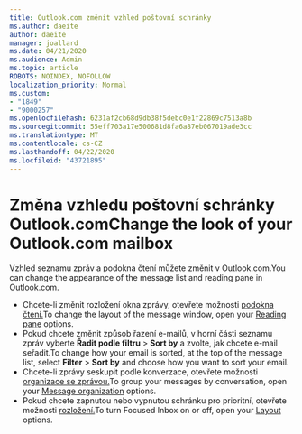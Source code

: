 ```yaml
---
title: Outlook.com změnit vzhled poštovní schránky
ms.author: daeite
author: daeite
manager: joallard
ms.date: 04/21/2020
ms.audience: Admin
ms.topic: article
ROBOTS: NOINDEX, NOFOLLOW
localization_priority: Normal
ms.custom:
- "1849"
- "9000257"
ms.openlocfilehash: 6231af2cb68d9db38f5debc0e1f22869c7513a8b
ms.sourcegitcommit: 55eff703a17e500681d8fa6a87eb067019ade3cc
ms.translationtype: MT
ms.contentlocale: cs-CZ
ms.lasthandoff: 04/22/2020
ms.locfileid: "43721895"
---
```

# <a name="change-the-look-of-your-outlookcom-mailbox"></a><span data-ttu-id="dbd14-102">Změna vzhledu poštovní schránky Outlook.com</span><span class="sxs-lookup"><span data-stu-id="dbd14-102">Change the look of your Outlook.com mailbox</span></span>

<span data-ttu-id="dbd14-103">Vzhled seznamu zpráv a podokna čtení můžete změnit v Outlook.com.</span><span class="sxs-lookup"><span data-stu-id="dbd14-103">You can change the appearance of the message list and reading pane in Outlook.com.</span></span>

- <span data-ttu-id="dbd14-104">Chcete-li změnit rozložení okna zprávy, otevřete možnosti [podokna čtení.](https://outlook.live.com/mail/options/mail/layout/readingPane)</span><span class="sxs-lookup"><span data-stu-id="dbd14-104">To change the layout of the message window, open your [Reading pane](https://outlook.live.com/mail/options/mail/layout/readingPane) options.</span></span>
- <span data-ttu-id="dbd14-105">Pokud chcete změnit způsob řazení e-mailů, v horní části seznamu zpráv vyberte **Řadit podle filtru** > **Sort by** a zvolte, jak chcete e-mail seřadit.</span><span class="sxs-lookup"><span data-stu-id="dbd14-105">To change how your email is sorted, at the top of the message list, select **Filter** > **Sort by** and choose how you want to sort your email.</span></span>
- <span data-ttu-id="dbd14-106">Chcete-li zprávy seskupit podle konverzace, otevřete možnosti [organizace se zprávou.](https://outlook.live.com/mail/options/mail/layout/conversations)</span><span class="sxs-lookup"><span data-stu-id="dbd14-106">To group your messages by conversation, open your [Message organization](https://outlook.live.com/mail/options/mail/layout/conversations) options.</span></span>
- <span data-ttu-id="dbd14-107">Pokud chcete zapnutou nebo vypnutou schránku pro prioritní, otevřete možnosti [rozložení.](https://outlook.live.com/mail/options/mail/layout/focused)</span><span class="sxs-lookup"><span data-stu-id="dbd14-107">To turn Focused Inbox on or off, open your [Layout](https://outlook.live.com/mail/options/mail/layout/focused) options.</span></span>